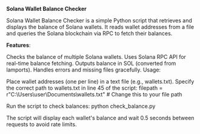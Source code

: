 **Solana Wallet Balance Checker**

Solana Wallet Balance Checker is a simple Python script that retrieves and displays the balance of Solana wallets. 
It reads wallet addresses from a file and queries the Solana blockchain via RPC to fetch their balances.

**Features**:

Checks the balance of multiple Solana wallets.
Uses Solana RPC API for real-time balance fetching.
Outputs balance in SOL (converted from lamports).
Handles errors and missing files gracefully.
Usage:

Place wallet addresses (one per line) in a text file (e.g., wallets.txt).
Specify the correct path to wallets.txt in line 45 of the script: filepath = r"C:\Users\user\Documents\wallets.txt"  # Change this to your file path

Run the script to check balances: python check_balance.py

The script will display each wallet's balance and wait 0.5 seconds between requests to avoid rate limits.

